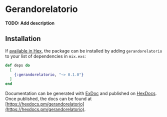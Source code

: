 # Gerandorelatorio

**TODO: Add description**

## Installation

If [available in Hex](https://hex.pm/docs/publish), the package can be installed
by adding `gerandorelatorio` to your list of dependencies in `mix.exs`:

```elixir
def deps do
  [
    {:gerandorelatorio, "~> 0.1.0"}
  ]
end
```

Documentation can be generated with [ExDoc](https://github.com/elixir-lang/ex_doc)
and published on [HexDocs](https://hexdocs.pm). Once published, the docs can
be found at [https://hexdocs.pm/gerandorelatorio](https://hexdocs.pm/gerandorelatorio).

